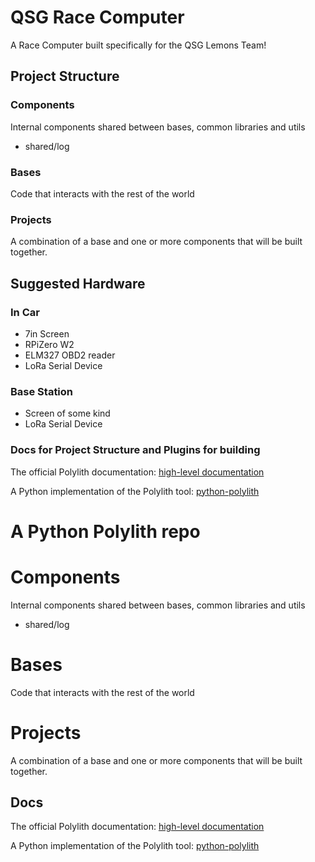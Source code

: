 # QSG Race Computer
A Race Computer built specifically for the QSG Lemons Team!
## Project Structure
### Components
Internal components shared between bases, common libraries and utils

- shared/log

### Bases
Code that interacts with the rest of the world

### Projects
A combination of a base and one or more components that will be built together.

## Suggested Hardware
### In Car
- 7in Screen
- RPiZero W2
- ELM327 OBD2 reader
- LoRa Serial Device

### Base Station
- Screen of some kind
- LoRa Serial Device

### Docs for Project Structure and Plugins for building
The official Polylith documentation:
[high-level documentation](https://polylith.gitbook.io/polylith)

A Python implementation of the Polylith tool:
[python-polylith](https://github.com/DavidVujic/python-polylith)
# A Python Polylith repo

# Components
Internal components shared between bases, common libraries and utils

- shared/log

# Bases
Code that interacts with the rest of the world

# Projects
A combination of a base and one or more components that will be built together.

## Docs
The official Polylith documentation:
[high-level documentation](https://polylith.gitbook.io/polylith)

A Python implementation of the Polylith tool:
[python-polylith](https://github.com/DavidVujic/python-polylith)
